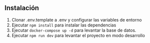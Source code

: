 
## Instalación

1. Clonar .env.template a .env y configurar las variables de entorno
2. Ejecutar `npm install` para instalar las dependencias
3. Ejecutar `docker-compose up -d` para levantar la base de datos.
4. Ejecutar `npm run dev` para levantar el proyecto en modo desarrollo


